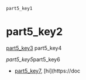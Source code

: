 ```ngMeta
part5_key1
```
# part5_key2
[part5_key3](https://docs.google.com/document/d/1ttBMa2eyNo0jgprfeXguybwAAd2dcC8TrotPBKDP9r4/edit)
part5_key4

*part5_key5*part5_key6

- [part5_key7](http://www.html-5-tutorial.com/table-tag.htm), [hi](https://doc

